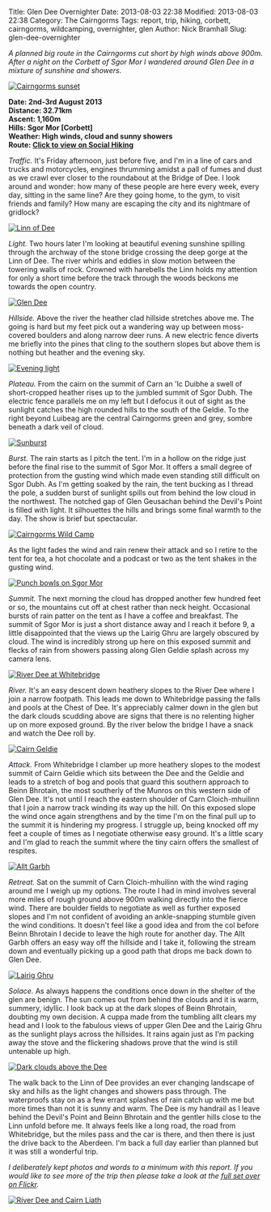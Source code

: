 Title: Glen Dee Overnighter
Date: 2013-08-03 22:38
Modified: 2013-08-03 22:38
Category: The Cairngorms
Tags: report, trip, hiking, corbett, cairngorms, wildcamping, overnighter, glen
Author: Nick Bramhall
Slug: glen-dee-overnighter

_A planned big route in the Cairngorms cut short by high winds above 900m. After a night on the Corbett of Sgor Mor I wandered around Glen Dee in a mixture of sunshine and showers._

[![Cairngorms sunset](http://farm3.staticflickr.com/2876/9429154039_12d10649f7_b.jpg)](http://flic.kr/p/fndSZn "Cairngorms sunset by Nick Bramhall, on Flickr")

<!--more-->

**Date: 2nd-3rd August 2013  
Distance: 32.71km  
Ascent: 1,160m  
Hills: Sgor Mor [Corbett]    
Weather: High winds, cloud and sunny showers       
Route: [Click to view on Social Hiking](http://www.shareyouradventure.com/map/14222/nickbramhll/The-DeeFeshieGeldie-Loop)**

_Traffic._ It's Friday afternoon, just before five, and I'm in a line of cars and trucks and motorcycles, engines thrumming amidst a pall of fumes and dust as we crawl ever closer to the roundabout at the Bridge of Dee. I look around and wonder: how many of these people are here every week, every day, sitting in the same line? Are they going home, to the gym, to visit friends and family? How many are escaping the city and its nightmare of gridlock?

[![Linn of Dee](http://farm6.staticflickr.com/5541/9432960451_d09eb7ff5a_b.jpg)](http://flic.kr/p/fnyova "Linn of Dee by Nick Bramhall, on Flickr")

_Light._ Two hours later I'm looking at beautiful evening sunshine spilling through the archway of the stone bridge crossing the deep gorge at the Linn of Dee. The river whirls and eddies in slow motion between the towering walls of rock. Crowned with harebells the Linn holds my attention for only a short time before the track through the woods beckons me towards the open country.

[![Glen Dee](http://farm8.staticflickr.com/7313/9432919303_01c5332c1d_b.jpg)](http://flic.kr/p/fnybgH "Glen Dee by Nick Bramhall, on Flickr")

_Hillside._ Above the river the heather clad hillside stretches above me. The going is hard but my feet pick out a wandering way up between moss-covered boulders and along narrow deer runs. A new electric fence diverts me briefly into the pines that cling to the southern slopes but above them is nothing but heather and the evening sky.

[![Evening light](http://farm8.staticflickr.com/7366/9435687882_7b9b811496_b.jpg)](http://flic.kr/p/fnNngQ "Evening light by Nick Bramhall, on Flickr")

_Plateau._ From the cairn on the summit of Carn an 'lc Duibhe a swell of short-cropped heather rises up to the jumbled summit of Sgor Dubh. The electric fence parallels me on my left but I defocus it out of sight as the sunlight catches the high rounded hills to the south of the Geldie. To the right beyond Luibeag are the central Cairngorms green and grey, sombre beneath a dark veil of cloud.

[![Sunburst](http://farm3.staticflickr.com/2825/9435638078_66268827ff_b.jpg)](http://flic.kr/p/fnN7t9 "Sunburst by Nick Bramhall, on Flickr")

_Burst._ The rain starts as I pitch the tent. I'm in a hollow on the ridge just before the final rise to the summit of Sgor Mor. It offers a small degree of protection from the gusting wind which made even standing still difficult on Sgor Dubh. As I'm getting soaked by the rain, the tent bucking as I thread the pole, a sudden burst of sunlight spills out from behind the low cloud in the northwest. The notched gap of Glen Geusachan behind the Devil's Point is filled with light. It silhouettes the hills and brings some final warmth to the day. The show is brief but spectacular. 

[![Cairngorms Wild Camp](http://farm4.staticflickr.com/3804/9429644509_8ae58ca1d3_b.jpg)](http://flic.kr/p/fngoMK "Cairngorms Wild Camp by Nick Bramhall, on Flickr")

As the light fades the wind and rain renew their attack and so I retire to the tent for tea, a hot chocolate and a podcast or two as the tent shakes in the gusting wind.

[![Punch bowls on Sgor Mor](http://farm8.staticflickr.com/7436/9432789163_759458aef1_b.jpg)](http://flic.kr/p/fnxvzV "Punch bowls on Sgor Mor by Nick Bramhall, on Flickr")

_Summit._ The next morning the cloud has dropped another few hundred feet or so, the mountains cut off at chest rather than neck height. Occasional bursts of rain patter on the tent as I have a coffee and breakfast. The summit of Sgor Mor is just a short distance away and I reach it before 9, a little disappointed that the views up the Lairig Ghru are largely obscured by cloud. The wind is incredibly strong up here on this exposed summit and flecks of rain from showers passing along Glen Geldie splash across my camera lens.

[![River Dee at Whitebridge](http://farm6.staticflickr.com/5550/9435469456_9077691649_b.jpg)](http://flic.kr/p/fnMfkS "River Dee at Whitebridge by Nick Bramhall, on Flickr")

_River._ It's an easy descent down heathery slopes to the River Dee where I join a narrow footpath. This leads me down to Whitebridge passing the falls and pools at the Chest of Dee. It's appreciably calmer down in the glen but the dark clouds scudding above are signs that there is no relenting higher up on more exposed ground. By the river below the bridge I have a snack and watch the Dee roll by.

[![Cairn Geldie](http://farm6.staticflickr.com/5541/9435453624_caf6a6e0b3_b.jpg)](http://flic.kr/p/fnMaCU "Cairn Geldie by Nick Bramhall, on Flickr")

_Attack._ From Whitebridge I clamber up more heathery slopes to the modest summit of Cairn Geldie which sits between the Dee and the Geldie and leads to a stretch of bog and pools that guard this southern approach to Beinn Bhrotain, the most southerly of the Munros on this western side of Glen Dee. It's not until I reach the eastern shoulder of Carn Cloich-mhuilinn that I join a narrow track winding its way up the hill. On this exposed slope the wind once again strengthens and by the time I'm on the final pull up to the summit it is hindering my progress. I struggle up, being knocked off my feet a couple of times as I negotiate otherwise easy ground. It's a little scary and I'm glad to reach the summit where the tiny cairn offers the smallest of respites. 

[![Allt Garbh](http://farm4.staticflickr.com/3719/9432587863_dd3fe6e924_b.jpg)](http://flic.kr/p/fnwtKe "Allt Garbh by Nick Bramhall, on Flickr")

_Retreat._ Sat on the summit of Carn Cloich-mhuilinn with the wind raging around me I weigh up my options. The route I had in mind involves several more miles of rough ground above 900m walking directly into the fierce wind. There are boulder fields to negotiate as well as further exposed slopes and I'm not confident of avoiding an ankle-snapping stumble given the wind conditions. It doesn't feel like a good idea and from the col before Beinn Bhrotain I decide to leave the high route for another day. The Allt Garbh offers an easy way off the hillside and I take it, following the stream down and eventually picking up a good path that drops me back down to Glen Dee.

[![Lairig Ghru](http://farm4.staticflickr.com/3763/9431824016_05abb1ce6e_b.jpg)](http://flic.kr/p/fnsyFs "Lairig Ghru by Nick Bramhall, on Flickr")

_Solace._ As always happens the conditions once down in the shelter of the glen are benign. The sun comes out from behind the clouds and it is warm, summery, idyllic. I look back up at the dark slopes of Beinn Bhrotain, doubting my own decision. A cuppa made from the tumbling allt clears my head and I look to the fabulous views of upper Glen Dee and the Lairig Ghru as the sunlight plays across the hillsides. It rains again just as I'm packing away the stove and the flickering shadows prove that the wind is still untenable up high.

[![Dark clouds above the Dee](http://farm8.staticflickr.com/7290/9432430331_d8205d85d7_b.jpg)](http://flic.kr/p/fnvEVa "Dark clouds above the Dee by Nick Bramhall, on Flickr")

The walk back to the Linn of Dee provides an ever changing landscape of sky and hills as the light changes and showers pass through. The waterproofs stay on as a few errant splashes of rain catch up with me but more times than not it is sunny and warm. The Dee is my handrail as I leave behind the Devil's Point and Beinn Bhrotain and the gentler hills close to the Linn unfold before me. It always feels like a long road, the road from Whitebridge, but the miles pass and the car is there, and then there is just the drive back to the Aberdeen. I'm back a full day earlier than planned but it was still a wonderful trip.

_I deliberately kept photos and words to a minimum with this report. If you would like to see more of the trip then please take a look at the [full set over on Flickr](http://www.flickr.com/photos/black_friction/sets/72157634910842325/)._

[![River Dee and Cairn Liath](http://farm6.staticflickr.com/5537/9432399597_c95208da2b_b.jpg)](http://flic.kr/p/fnvvMg "River Dee and Cairn Liath by Nick Bramhall, on Flickr")

